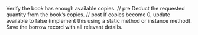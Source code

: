 Verify the book has enough available copies. // pre
Deduct the requested quantity from the book’s copies. // post
If copies become 0, update available to false (implement this using a static method or instance method).
Save the borrow record with all relevant details.

